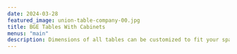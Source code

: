 ```yaml
---
date: 2024-03-28
featured_image: union-table-company-00.jpg
title: BGE Tables With Cabinets
menus: "main"
description: Dimensions of all tables can be customized to fit your space.
---
```

